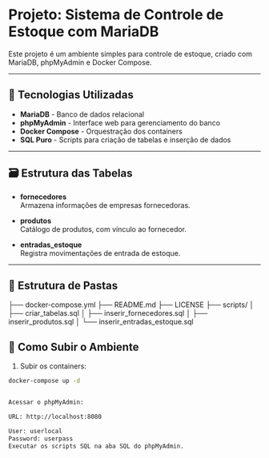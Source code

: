 # Projeto: Sistema de Controle de Estoque com MariaDB

Este projeto é um ambiente simples para controle de estoque, criado com MariaDB, phpMyAdmin e Docker Compose.

---

## 📌 Tecnologias Utilizadas

- **MariaDB** - Banco de dados relacional
- **phpMyAdmin** - Interface web para gerenciamento do banco
- **Docker Compose** - Orquestração dos containers
- **SQL Puro** - Scripts para criação de tabelas e inserção de dados

---

## 🗃️ Estrutura das Tabelas

- **fornecedores**  
  Armazena informações de empresas fornecedoras.

- **produtos**  
  Catálogo de produtos, com vínculo ao fornecedor.

- **entradas_estoque**  
  Registra movimentações de entrada de estoque.

---

## 📂 Estrutura de Pastas

├── docker-compose.yml
├── README.md
├── LICENSE
├── scripts/
│ ├── criar_tabelas.sql
│ ├── inserir_fornecedores.sql
│ ├── inserir_produtos.sql
│ └── inserir_entradas_estoque.sql



## 🚀 Como Subir o Ambiente

1. Subir os containers:

```bash
docker-compose up -d


Acessar o phpMyAdmin:

URL: http://localhost:8080

User: userlocal
Password: userpass
Executar os scripts SQL na aba SQL do phpMyAdmin.

